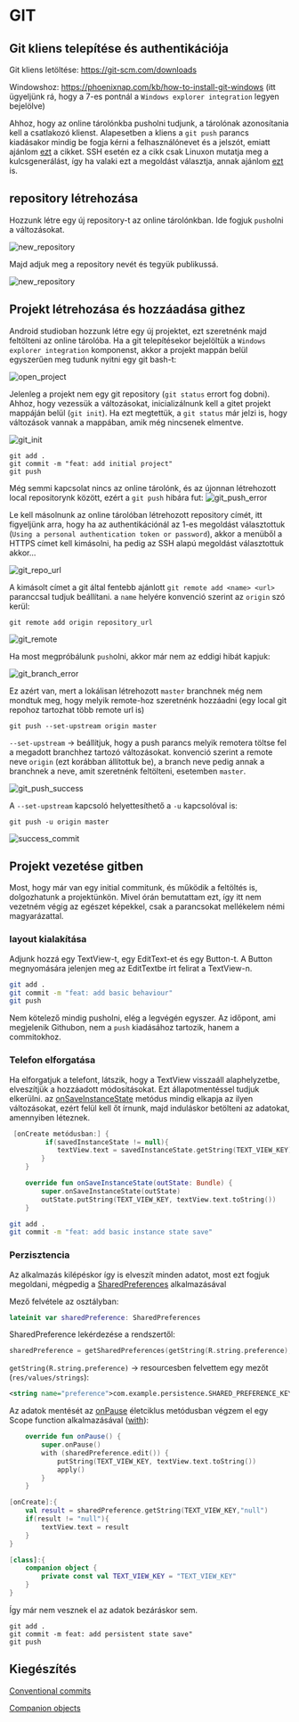 # GIT

## Git kliens telepítése és authentikációja

Git kliens letöltése: https://git-scm.com/downloads

Windowshoz: https://phoenixnap.com/kb/how-to-install-git-windows
(itt ügyeljünk rá, hogy a 7-es pontnál a `Windows explorer integration` legyen bejelölve)

Ahhoz, hogy az online tárolónkba pusholni tudjunk, a tárolónak azonosítania kell a csatlakozó klienst. Alapesetben a kliens a `git push` parancs kiadásakor mindig be fogja kérni a felhasználónevet és a jelszót, emiatt ajánlom [ezt](https://statistics.berkeley.edu/computing/faqs/git-auth) a cikket. SSH esetén ez a cikk csak Linuxon mutatja meg a kulcsgenerálást, így ha valaki ezt a megoldást választja, annak ajánlom [ezt](https://support.atlassian.com/bitbucket-cloud/docs/set-up-an-ssh-key/) is.


## repository létrehozása
Hozzunk létre egy új repository-t az online tárolónkban. Ide fogjuk `push`olni a változásokat.

![new_repository](./res/new_repository.jpg)

Majd adjuk meg a repository nevét és tegyük publikussá.

![new_repository](./res/create_repository.jpg)


## Projekt létrehozása és hozzáadása githez
Android studioban hozzunk létre egy új projektet, ezt szeretnénk majd feltölteni az online tárolóba. Ha a git telepítésekor bejelöltük a `Windows explorer integration` komponenst, akkor a projekt mappán belül egyszerűen meg tudunk nyitni egy git bash-t:

![open_project](./res/open_project.jpg)


Jelenleg a projekt nem egy git repository (`git status` errort fog dobni). Ahhoz, hogy vezessük a változásokat, inicializálnunk kell a gitet projekt mappáján belül (`git init`). Ha ezt megtettük, a `git status` már jelzi is, hogy változások vannak a mappában, amik még nincsenek elmentve.

![git_init](./res/git_init.jpg)

```
git add .
git commit -m "feat: add initial project"
git push
```

Még semmi kapcsolat nincs az online tárolónk, és az újonnan létrehozott local repositorynk között, ezért a `git push` hibára fut:
![git_push_error](./res/git_push_error.jpg)

Le kell másolnunk az online tárolóban létrehozott repository címét, itt figyeljünk arra, hogy ha az authentikációnál az 1-es megoldást választottuk (`Using a personal authentication token or password`), akkor a menüből a HTTPS címet kell kimásolni, ha pedig az SSH alapú megoldást választottuk akkor... 

![git_repo_url](./res/git_repo_url.jpg)

A kimásolt címet a git által fentebb ajánlott `git remote add <name> <url>` paranccsal tudjuk beállítani. a `name` helyére konvenció szerint az `origin` szó kerül:
```
git remote add origin repository_url
```

![git_remote](./res/git_remote.jpg)

Ha most megpróbálunk `push`olni, akkor már nem az eddigi hibát kapjuk:

![git_branch_error](./res/git_branch_error.jpg)

Ez azért van, mert a lokálisan létrehozott `master` branchnek még nem mondtuk meg, hogy melyik remote-hoz szeretnénk hozzáadni (egy local git repohoz tartozhat több remote url is)
```
git push --set-upstream origin master
```
`--set-upstream` -> beállítjuk, hogy a push parancs melyik remotera töltse fel a megadott branchhez tartozó változásokat. konvenció szerint a remote neve `origin` (ezt korábban állítottuk be), a branch neve pedig annak a branchnek a neve, amit szeretnénk feltölteni, esetemben `master`.

![git_push_success](./res/git_push_success.jpg)

A `--set-upstream` kapcsoló helyettesíthető a `-u` kapcsolóval is:
```
git push -u origin master
```

![success_commit](./res/success_commit.jpg)


## Projekt vezetése gitben

Most, hogy már van egy initial commitunk, és működik a feltöltés is, dolgozhatunk a projektünkön. Mivel órán bemutattam ezt, így itt nem vezetném végig az egészet képekkel, csak a parancsokat mellékelem némi magyarázattal.


### layout kialakítása
Adjunk hozzá egy TextView-t, egy EditText-et és egy Button-t. 
A Button megnyomására jelenjen meg az EditTextbe írt felirat a TextView-n.
```sh
git add .
git commit -m "feat: add basic behaviour"
git push
```
Nem kötelező mindig pusholni, elég a legvégén egyszer. Az időpont, ami megjelenik Githubon, nem a `push` kiadásához tartozik, hanem a commitokhoz.

### Telefon elforgatása
Ha elforgatjuk a telefont, látszik, hogy a TextView visszaáll alaphelyzetbe, elveszítjük a hozzáadott módosításokat. Ezt állapotmentéssel tudjuk elkerülni. az [onSaveInstanceState](https://developer.android.com/guide/components/activities/activity-lifecycle#save-simple,-lightweight-ui-state-using-onsaveinstancestate) metódus mindig elkapja az ilyen változásokat, ezért felül kell őt írnunk, majd induláskor betölteni az adatokat, amennyiben léteznek.

```kotlin
 [onCreate metódusban:] {
         if(savedInstanceState != null){
            textView.text = savedInstanceState.getString(TEXT_VIEW_KEY)
        }
    }

    override fun onSaveInstanceState(outState: Bundle) {
        super.onSaveInstanceState(outState)
        outState.putString(TEXT_VIEW_KEY, textView.text.toString())
    }
```

```sh
git add .
git commit -m "feat: add basic instance state save"
```


### Perzisztencia

Az alkalmazás kilépéskor így is elveszít minden adatot, most ezt fogjuk megoldani, mégpedig a [SharedPreferences](https://developer.android.com/reference/android/content/SharedPreferences) alkalmazásával 

Mező felvétele az osztályban:
```kotlin
lateinit var sharedPreference: SharedPreferences
```

SharedPreference lekérdezése a rendszertől:
```kotlin
sharedPreference = getSharedPreferences(getString(R.string.preference), Context.MODE_PRIVATE)
```
`getString(R.string.preference)` -> resourcesben felvettem egy mezőt (`res/values/strings`):
```xml
<string name="preference">com.example.persistence.SHARED_PREFERENCE_KEY</string>
```

Az adatok mentését az [onPause](https://developer.android.com/guide/components/activities/activity-lifecycle) életciklus metódusban végzem el egy Scope function alkalmazásával ([with](https://kotlinlang.org/docs/scope-functions.html#with)):
```kotlin
    override fun onPause() {
        super.onPause()
        with (sharedPreference.edit()) {
            putString(TEXT_VIEW_KEY, textView.text.toString())
            apply()
        }
    }
```




```kotlin
[onCreate]:{
    val result = sharedPreference.getString(TEXT_VIEW_KEY,"null")
    if(result != "null"){
        textView.text = result
    }
}

[class]:{
    companion object {
        private const val TEXT_VIEW_KEY = "TEXT_VIEW_KEY"
    }
}
```

Így már nem vesznek el az adatok bezáráskor sem.
```
git add .
git commit -m feat: add persistent state save"
git push
```


## Kiegészítés

[Conventional commits](https://www.conventionalcommits.org/en/v1.0.0/)

[Companion objects](https://kotlinlang.org/docs/object-declarations.html#semantic-difference-between-object-expressions-and-declarations)
